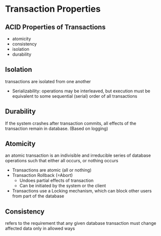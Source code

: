 # Transaction Properties

## ACID Properties of Transactions
- atomicity
- consistency
- isolation
- durability

## Isolation
transactions are isolated from one another
- Serializability: operations may be interleaved, but execution must be equivalent to some sequential (serial) order of all transactions


## Durability
If the system crashes after transaction commits, all effects of the transaction remain in database. (Based on logging)


## Atomicity
an atomic transaction is an indivisible and irreducible series of database operations such that either all occurs, or nothing occurs
- Transactions are atomic (all or nothing)
- Transaction Rollback (=Abort)
    - Undoes partial effects of transaction
    - Can be initiated by the system or the client
- Transactions use a Locking mechanism, which can block other users from part of the database


## Consistency
refers to the requirement that any given database transaction must change affected data only in allowed ways